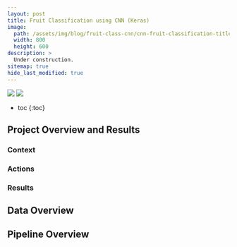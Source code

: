 ```yaml
---
layout: post
title: Fruit Classification using CNN (Keras)
image:
  path: /assets/img/blog/fruit-class-cnn/cnn-fruit-classification-title-img.png
  width: 800
  height: 600
description: >
  Under construction.
sitemap: true
hide_last_modified: true
---
```


[![](https://img.shields.io/badge/Jupyter-Open_Notebook-blue?logo=Jupyter)](https://github.com/shriniwas-ds/enhancing-targeting-accuracy/blob/main/Enhancing%20Targeting%20Accuracy%20using%20ML.ipynb)
[![](https://img.shields.io/badge/GitHub-View_in_GitHub-blue?logo=GitHub)](https://github.com/shriniwas-ds/enhancing-targeting-accuracy)

* toc
{:toc}

## Project Overview and Results
### Context

### Actions

### Results


## Data Overview

## Pipeline Overview